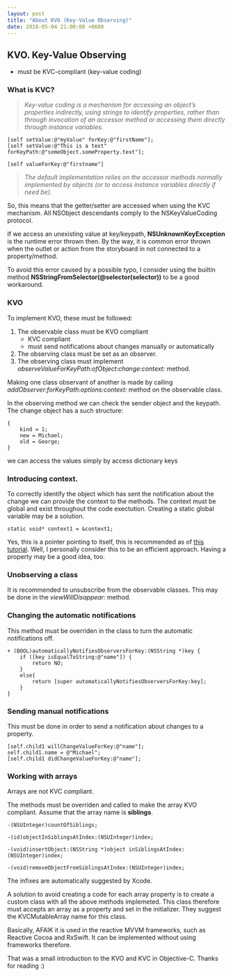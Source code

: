 ```yaml
---
layout: post
title: "About KVO (Key-Value Observing)"
date: 2018-05-04 21:00:08 +0600
---
```


## KVO. Key-Value Observing 

* must be KVC-compliant (key-value coding)

### What is KVC?

> *Key-value coding is a mechanism for accessing an object’s properties indirectly, using strings to identify properties, rather than through invocation of an accessor method or accessing them directly through instance variables.*

```objc
[self setValue:@"myValue" forKey:@"firstName"];
[self setValue:@"This is a text" forKeyPath:@"someObject.someProperty.text"];

[self valueForKey:@"firstname"]
```

> *The default implementation relies on the accessor methods normally implemented by objects (or to access instance variables directly if need be).*

So, this means that the getter/setter are accessed when using the KVC mechanism. All NSObject descendants comply to the NSKeyValueCoding protocol.

If we access an unexisting value at key/keypath, **NSUnknownKeyException** is the runtime error thrown then. By the way, it is common error thrown when the outlet or action from the storyboard in not connected to a property/method.

To avoid this error caused by a possible typo, I consider using the builtin method **NSStringFromSelector(@selector(selector))** to be a good workaround.	

### KVO

To implement KVO, these must be followed:

1. The observable class must be KVO compliant
   * KVC compliant
   * must send notifications about changes manually or automatically
2. The observing class must be set as an observer.
3. The observing class must implement *observeValueForKeyPath:ofObject:change:context:* method.

Making one class observant of another is made by calling *addObserver:forKeyPath:options:context:* method on the observable class. 

In the observing method we can check the sender object and the keypath. The change object has a such structure: 

```
{
    kind = 1;
    new = Michael;
    old = George;
}

```

we can access the values simply by access dictionary keys

### Introducing context.

To correctly identify the object which has sent the notification about the change we can provide the context to the methods. The context must be global and exist throughout the code exectution. Creating a static global variable may be a solution.

```objc
static void* context1 = &context1;
```

Yes, this is a pointer pointing to itself, this is recommended as of [this tutorial](https://www.appcoda.com/understanding-key-value-observing-coding/). Well, I personally consider this to be an efficient approach. Having a property may be a good idea, too.

### Unobserving a class

It is recommended to unsubscribe from the observable classes. This may be done in the *viewWillDisappear:* method.

### Changing the automatic notifications

This method must be overriden in the class to turn the automatic notifications off.

```objc
+ (BOOL)automaticallyNotifiesObserversForKey:(NSString *)key {
    if ([key isEqualToString:@"name"]) {
        return NO;
    }
    else{
        return [super automaticallyNotifiesObserversForKey:key];
    }
}
```

### Sending manual notifications

This must be done in order to send a notification about changes to a property.

```objc
[self.child1 willChangeValueForKey:@"name"];
self.child1.name = @"Michael";
[self.child1 didChangeValueForKey:@"name"];
```

### Working with arrays

Arrays are not KVC compliant. 

The methods must be overriden and called to make the array KVO compliant. Assume that the array name is **siblings**.

```objc
-(NSUInteger)countOfSiblings;

-(id)objectInSiblingsAtIndex:(NSUInteger)index;

-(void)insertObject:(NSString *)object inSiblingsAtIndex:(NSUInteger)index;

-(void)removeObjectFromSiblingsAtIndex:(NSUInteger)index;
```

The infixes are automatically suggested by Xcode.

A solution to avoid creating a code for each array property is to create a custom class with all the above methods implemeted. This class therefore must accepts an array as a property and set in the initializer. They suggest the KVCMutableArray name for this class.

Basically, AFAIK it is used in the reactive MVVM frameworks, such as Reactive Cocoa and RxSwift. It can be implemented without using frameworks therefore.

That was a small introduction to the KVO and KVC in Objective-C. Thanks for reading :)